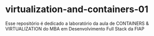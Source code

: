 # virtualization-and-containers-01
Esse repositório é dedicado a laboratório da aula de CONTAINERS &amp; VIRTUALIZATION do MBA em Desenvolvimento Full Stack da FIAP

